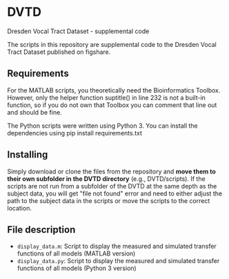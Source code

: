 # DVTD
Dresden Vocal Tract Dataset - supplemental code

The scripts in this repository are supplemental code to the Dresden Vocal Tract Dataset published on figshare.

## Requirements
For the MATLAB scripts, you theoretically need the Bioinformatics Toolbox. However, only the helper function suptitle() in line 232 is not a built-in function, so if you do not own that Toolbox you can comment that line out and should be fine.

The Python scripts were written using Python 3. You can install the dependencies using pip install requirements.txt

## Installing
Simply download or clone the files from the repository and **move them to their own subfolder in the DVTD directory** (e.g., DVTD/scripts). If the scripts are not run from a subfolder of the DVTD at the same depth as the subject data, you will get "file not found" error and need to either adjust the path to the subject data in the scripts or move the scripts to the correct location. 

## File description
- ``display_data.m``: Script to display the measured and simulated transfer functions of all models (MATLAB version)
- ``display_data.py``: Script to display the measured and simulated transfer functions of all models (Python 3 version)

